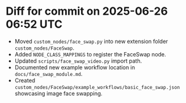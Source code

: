 # Diff for commit on 2025-06-26 06:52 UTC

- Moved `custom_nodes/face_swap.py` into new extension folder `custom_nodes/FaceSwap`.
- Added `NODE_CLASS_MAPPINGS` to register the FaceSwap node.
- Updated `scripts/face_swap_video.py` import path.
- Documented new example workflow location in `docs/face_swap_module.md`.
- Created `custom_nodes/FaceSwap/example_workflows/basic_face_swap.json` showcasing image face swapping.
